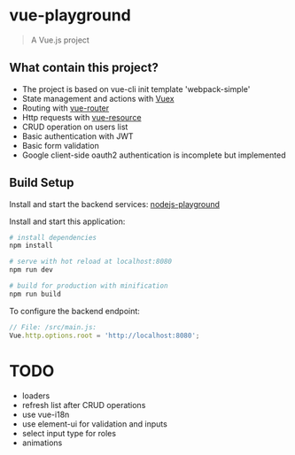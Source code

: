 # vue-playground

> A Vue.js project

## What contain this project?

- The project is based on vue-cli init template 'webpack-simple'
- State management and actions with [Vuex](https://github.com/vuejs/vuex)
- Routing with [vue-router](https://github.com/vuejs/vue-router)
- Http requests with [vue-resource](https://github.com/pagekit/vue-resource)
- CRUD operation on users list
- Basic authentication with JWT
- Basic form validation
- Google client-side oauth2 authentication is incomplete but implemented

## Build Setup

Install and start the backend services: [nodejs-playground](https://github.com/alessandrodeste/nodejs-playground)

Install and start this application:

``` bash
# install dependencies
npm install

# serve with hot reload at localhost:8080
npm run dev

# build for production with minification
npm run build
```

To configure the backend endpoint: 

``` js
// File: /src/main.js:
Vue.http.options.root = 'http://localhost:8080';
```

# TODO

- loaders
- refresh list after CRUD operations
- use vue-i18n
- use element-ui for validation and inputs
- select input type for roles
- animations